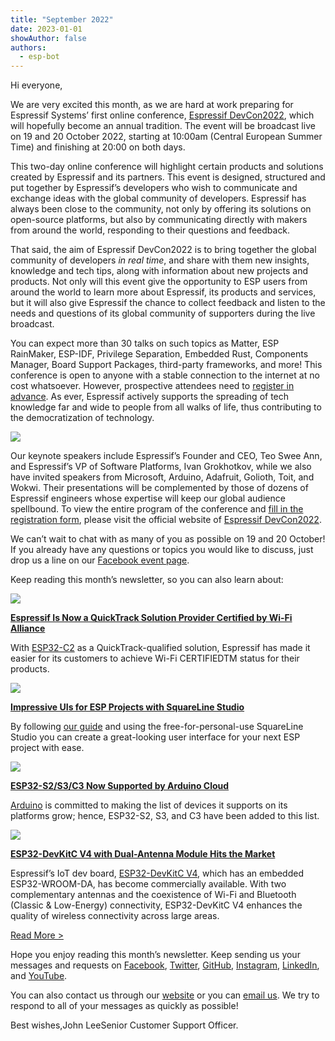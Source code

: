 ```yaml
---
title: "September 2022"
date: 2023-01-01
showAuthor: false
authors: 
  - esp-bot
---
```

Hi everyone,

We are very excited this month, as we are hard at work preparing for Espressif Systems’ first online conference, [Espressif DevCon2022](https://devcon.espressif.com/), which will hopefully become an annual tradition. The event will be broadcast live on 19 and 20 October 2022, starting at 10:00am (Central European Summer Time) and finishing at 20:00 on both days.

This two-day online conference will highlight certain products and solutions created by Espressif and its partners. This event is designed, structured and put together by Espressif’s developers who wish to communicate and exchange ideas with the global community of developers. Espressif has always been close to the community, not only by offering its solutions on open-source platforms, but also by communicating directly with makers from around the world, responding to their questions and feedback.

That said, the aim of Espressif DevCon2022 is to bring together the global community of developers *in real time*, and share with them new insights, knowledge and tech tips, along with information about new projects and products. Not only will this event give the opportunity to ESP users from around the world to learn more about Espressif, its products and services, but it will also give Espressif the chance to collect feedback and listen to the needs and questions of its global community of supporters during the live broadcast.

You can expect more than 30 talks on such topics as Matter, ESP RainMaker, ESP-IDF, Privilege Separation, Embedded Rust, Components Manager, Board Support Packages, third-party frameworks, and more! This conference is open to anyone with a stable connection to the internet at no cost whatsoever. However, prospective attendees need to [register in advance](https://www.espressif.com/en/devcon/register). As ever, Espressif actively supports the spreading of tech knowledge far and wide to people from all walks of life, thus contributing to the democratization of technology.

![](https://miro.medium.com/v2/resize:fit:640/format:webp/0*LWhlCNJCqgCC7rg_.jpg)

Our keynote speakers include Espressif’s Founder and CEO, Teo Swee Ann, and Espressif’s VP of Software Platforms, Ivan Grokhotkov, while we also have invited speakers from Microsoft, Arduino, Adafruit, Golioth, Toit, and Wokwi. Their presentations will be complemented by those of dozens of Espressif engineers whose expertise will keep our global audience spellbound. To view the entire program of the conference and [fill in the registration form](https://www.espressif.com/en/devcon/register), please visit the official website of [Espressif DevCon2022](https://devcon.espressif.com/).

We can’t wait to chat with as many of you as possible on 19 and 20 October! If you already have any questions or topics you would like to discuss, just drop us a line on our [Facebook event page](https://fb.me/e/30owugZxf).

Keep reading this month’s newsletter, so you can also learn about:

![](https://miro.medium.com/v2/resize:fit:640/format:webp/0*gdhM-zZvC3Njqmdk.png)

[__Espressif Is Now a QuickTrack Solution Provider Certified by Wi-Fi Alliance__ ](https://www.espressif.com/en/news/ESP_QuickTrack)

With [ESP32-C2](https://www.espressif.com/en/products/socs/esp32-c2) as a QuickTrack-qualified solution, Espressif has made it easier for its customers to achieve Wi-Fi CERTIFIEDTM status for their products.

![](https://miro.medium.com/v2/resize:fit:640/format:webp/0*DyZJ5P935xwa75mL.png)

[__Impressive UIs for ESP Projects with SquareLine Studio__ ](https://www.espressif.com/en/news/ESP_UIs_SquareLine_Studio)

By following [our guide](/making-the-fancy-user-interface-on-esp-has-never-been-easier-e44e79c0ae3) and using the free-for-personal-use SquareLine Studio you can create a great-looking user interface for your next ESP project with ease.

![](https://miro.medium.com/v2/resize:fit:640/format:webp/0*aBTA84NEnZpTINuZ.png)

[__ESP32-S2/S3/C3 Now Supported by Arduino Cloud__ ](https://www.espressif.com/en/news/ESP_Arduino_Cloud)

[Arduino](https://blog.arduino.cc/2022/09/16/arduino-cloud-extends-esp32-support-to-s2-s3-c3-devices/) is committed to making the list of devices it supports on its platforms grow; hence, ESP32-S2, S3, and C3 have been added to this list.

![](https://miro.medium.com/v2/resize:fit:640/format:webp/0*V5mL8pghhMwKYXej.png)

[__ESP32-DevKitC V4 with Dual-Antenna Module Hits the Market__ ](https://www.espressif.com/en/news/ESP32_DevKitC_V4_available)

Espressif’s IoT dev board, [ESP32-DevKitC V4](https://docs.espressif.com/projects/esp-idf/en/latest/esp32/hw-reference/esp32/get-started-devkitc.html#id15), which has an embedded ESP32-WROOM-DA, has become commercially available. With two complementary antennas and the coexistence of Wi-Fi and Bluetooth (Classic & Low-Energy) connectivity, ESP32-DevKitC V4 enhances the quality of wireless connectivity across large areas.

[Read More >](https://www.espressif.com/en/company/newsroom/news)

Hope you enjoy reading this month’s newsletter. Keep sending us your messages and requests on [Facebook](https://www.facebook.com/espressif), [Twitter](https://twitter.com/EspressifSystem), [GitHub](https://github.com/espressif), [Instagram](https://www.instagram.com/espressif_systems_official/), [LinkedIn](https://www.linkedin.com/company/espressif-systems/), and [YouTube](https://www.youtube.com/c/EspressifSystems).

You can also contact us through our [website](https://www.espressif.com/en/contact-us/sales-questions) or you can [email us](mailto:newsletter@espressif.com). We try to respond to all of your messages as quickly as possible!

Best wishes,John LeeSenior Customer Support Officer.
